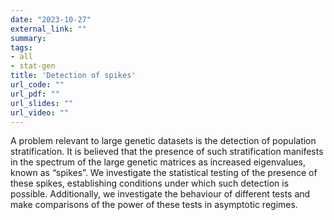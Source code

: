 ```yaml
---
date: "2023-10-27"
external_link: ""
summary: 
tags:
- all
- stat-gen
title: 'Detection of spikes'
url_code: ""
url_pdf: ""
url_slides: ""
url_video: ""
---
```


A problem relevant to large genetic datasets is the detection of population stratification. It is believed that the
presence of such stratification manifests in the spectrum of the large genetic matrices as increased eigenvalues,
known as “spikes”. We investigate the statistical testing of the presence of these spikes, establishing conditions
under which such detection is possible. Additionally, we investigate the behaviour of different tests and make
comparisons of the power of these tests in asymptotic regimes.
